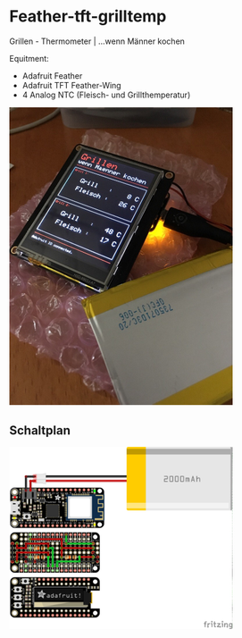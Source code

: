 # Feather-tft-grilltemp

  Grillen - Thermometer | ...wenn Männer kochen

  Equitment:
  - Adafruit Feather
  - Adafruit TFT Feather-Wing
  - 4 Analog NTC (Fleisch- und Grillthemperatur)

  <img src="/Bilder/IMG_3989.jpg" alt="Bild-Grillthermometer" width="400" />

  ## Schaltplan

  <img src="/Bilder/grillen_feather_Steckplatine.jpg" alt="Bild-Schaltplan" width="400"/>

